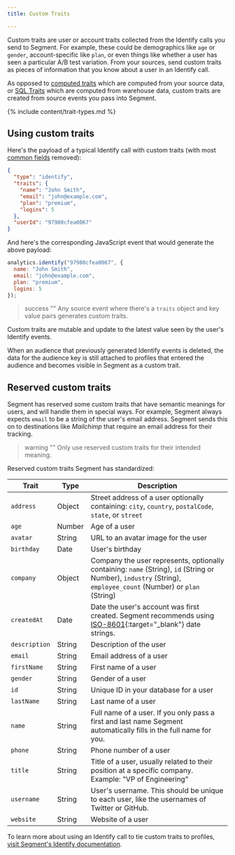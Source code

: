 ```yaml
---
title: Custom Traits 

---
```


Custom traits are user or account traits collected from the Identify calls you send to Segment. For example, these could be demographics like `age` or `gender`, account-specific like `plan`, or even things like whether a user has seen a particular A/B test variation. From your sources, send custom traits as pieces of information that you know about a user in an Identify call.

As opposed to [computed traits](/docs/unify/traits/computed-traits/) which are computed from your source data, or [SQL Traits](/docs/unify/traits/sql-traits/) which are computed from warehouse data, custom traits are created from source events you pass into Segment. 

{% include content/trait-types.md %}


## Using custom traits 

Here's the payload of a typical Identify call with custom traits (with most [common fields](/docs/connections/spec/common/) removed):

```json
{
  "type": "identify",
  "traits": {
    "name": "John Smith",
    "email": "john@example.com",
    "plan": "premium",
    "logins": 5
  },
  "userId": "97980cfea0067"
}
```

And here's the corresponding JavaScript event that would generate the above payload:

```js
analytics.identify("97980cfea0067", {
  name: "John Smith",
  email: "john@example.com",
  plan: "premium",
  logins: 5
});
```

> success ""
> Any source event where there's a `traits` object and key value pairs generates custom traits.

Custom traits are mutable and update to the latest value seen by the user's Identify events. 

When an audience that previously generated Identify events is deleted, the data for the audience key is still attached to profiles that entered the audience and becomes visible in Segment as a custom trait. 

 

## Reserved custom traits

Segment has reserved some custom traits that have semantic meanings for users, and will handle them in special ways. For example, Segment always expects `email` to be a string of the user's email address. Segment sends this on to destinations like _Mailchimp_ that require an email address for their tracking.

> warning ""
> Only use reserved custom traits for their intended meaning.

Reserved custom traits Segment has standardized:

| **Trait**     | **Type** | **Description**          |
|---------------|----------|---------------------------------------------------------------------------------------------------------------------------------------------------------------------------|
| `address`     | Object   | Street address of a user optionally containing:  `city`, `country`, `postalCode`, `state`, or `street`   |
| `age`         | Number   | Age of a user           |
| `avatar`      | String   | URL to an avatar image for the user  |
| `birthday`    | Date     | User's birthday         |
| `company`     | Object   | Company the user represents, optionally containing: `name` (String), `id` (String or Number), `industry` (String), `employee_count` (Number) or `plan` (String) |
| `createdAt`   | Date     | Date the user's account was first created. Segment recommends using [ISO-8601](http://en.wikipedia.org/wiki/ISO_8601){:target="_blank"} date strings.       |
| `description` | String   | Description of the user |
| `email`       | String   | Email address of a user |
| `firstName`   | String   | First name of a user    |
| `gender`      | String   | Gender of a user        |
| `id`          | String   | Unique ID in your database for a user      |
| `lastName`    | String   | Last name of a user     |
| `name`        | String   | Full name of a user. If you only pass a first and last name Segment automatically fills in the full name for you.      |
| `phone`       | String   | Phone number of a user  |
| `title`       | String   | Title of a user, usually related to their position at a specific company. Example: "VP of Engineering"                                  |
| `username`    | String   | User's username. This should be unique to each user, like the usernames of Twitter or GitHub.             |
| `website`     | String   | Website of a user       |


To learn more about using an Identify call to tie custom traits to profiles, [visit Segment's Identify documentation](/docs/connections/spec/identify/).


